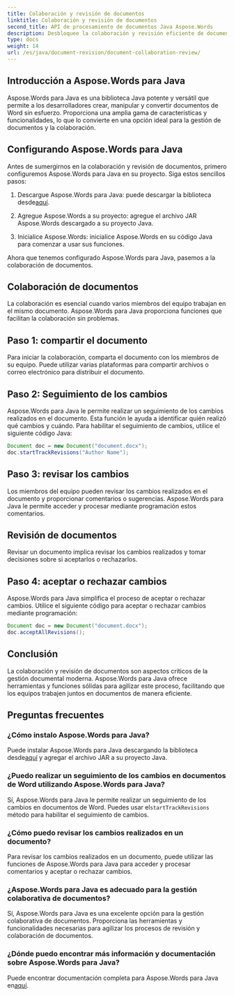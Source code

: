 ```yaml
---
title: Colaboración y revisión de documentos
linktitle: Colaboración y revisión de documentos
second_title: API de procesamiento de documentos Java Aspose.Words
description: Desbloquee la colaboración y revisión eficiente de documentos con Aspose.Words para Java. Aprenda a realizar un seguimiento de los cambios, compartir documentos y optimizar el flujo de trabajo.
type: docs
weight: 14
url: /es/java/document-revision/document-collaboration-review/
---
```


## Introducción a Aspose.Words para Java

Aspose.Words para Java es una biblioteca Java potente y versátil que permite a los desarrolladores crear, manipular y convertir documentos de Word sin esfuerzo. Proporciona una amplia gama de características y funcionalidades, lo que lo convierte en una opción ideal para la gestión de documentos y la colaboración.

## Configurando Aspose.Words para Java

Antes de sumergirnos en la colaboración y revisión de documentos, primero configuremos Aspose.Words para Java en su proyecto. Siga estos sencillos pasos:

1.  Descargue Aspose.Words para Java: puede descargar la biblioteca desde[aquí](https://releases.aspose.com/words/java/).

2. Agregue Aspose.Words a su proyecto: agregue el archivo JAR Aspose.Words descargado a su proyecto Java.

3. Inicialice Aspose.Words: inicialice Aspose.Words en su código Java para comenzar a usar sus funciones.

Ahora que tenemos configurado Aspose.Words para Java, pasemos a la colaboración de documentos.

## Colaboración de documentos

La colaboración es esencial cuando varios miembros del equipo trabajan en el mismo documento. Aspose.Words para Java proporciona funciones que facilitan la colaboración sin problemas.

## Paso 1: compartir el documento

Para iniciar la colaboración, comparta el documento con los miembros de su equipo. Puede utilizar varias plataformas para compartir archivos o correo electrónico para distribuir el documento.

## Paso 2: Seguimiento de los cambios

Aspose.Words para Java le permite realizar un seguimiento de los cambios realizados en el documento. Esta función le ayuda a identificar quién realizó qué cambios y cuándo. Para habilitar el seguimiento de cambios, utilice el siguiente código Java:

```java
Document doc = new Document("document.docx");
doc.startTrackRevisions("Author Name");
```

## Paso 3: revisar los cambios

Los miembros del equipo pueden revisar los cambios realizados en el documento y proporcionar comentarios o sugerencias. Aspose.Words para Java le permite acceder y procesar mediante programación estos comentarios.

## Revisión de documentos

Revisar un documento implica revisar los cambios realizados y tomar decisiones sobre si aceptarlos o rechazarlos.

## Paso 4: aceptar o rechazar cambios

Aspose.Words para Java simplifica el proceso de aceptar o rechazar cambios. Utilice el siguiente código para aceptar o rechazar cambios mediante programación:

```java
Document doc = new Document("document.docx");
doc.acceptAllRevisions();
```

## Conclusión

La colaboración y revisión de documentos son aspectos críticos de la gestión documental moderna. Aspose.Words para Java ofrece herramientas y funciones sólidas para agilizar este proceso, facilitando que los equipos trabajen juntos en documentos de manera eficiente.

## Preguntas frecuentes

### ¿Cómo instalo Aspose.Words para Java?

 Puede instalar Aspose.Words para Java descargando la biblioteca desde[aquí](https://releases.aspose.com/words/java/) y agregar el archivo JAR a su proyecto Java.

### ¿Puedo realizar un seguimiento de los cambios en documentos de Word utilizando Aspose.Words para Java?

Sí, Aspose.Words para Java le permite realizar un seguimiento de los cambios en documentos de Word. Puedes usar el`startTrackRevisions` método para habilitar el seguimiento de cambios.

### ¿Cómo puedo revisar los cambios realizados en un documento?

Para revisar los cambios realizados en un documento, puede utilizar las funciones de Aspose.Words para Java para acceder y procesar comentarios y aceptar o rechazar cambios.

### ¿Aspose.Words para Java es adecuado para la gestión colaborativa de documentos?

Sí, Aspose.Words para Java es una excelente opción para la gestión colaborativa de documentos. Proporciona las herramientas y funcionalidades necesarias para agilizar los procesos de revisión y colaboración de documentos.

### ¿Dónde puedo encontrar más información y documentación sobre Aspose.Words para Java?

Puede encontrar documentación completa para Aspose.Words para Java en[aquí](https://reference.aspose.com/words/java/).